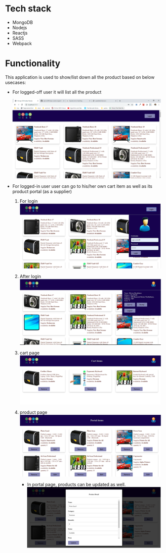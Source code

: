 # Tech stack
 * MongoDB 
 * Nodejs 
 * Reactjs
 * SASS
 * Webpack

# Functionality 
This application is used to show/list down all the product based on below usecases:
* For logged-off user
   it will list all the product 

   ![logged-off user](https://github.com/rghvndr99/repo-code-snippet/blob/master/MERN/loggedOfFUser.PNG)

* For logged-in user
  user can go to his/her own cart item as well as its product portal (as a supplier)
  1. For login
    ![login](https://github.com/rghvndr99/repo-code-snippet/blob/master/MERN/loginDrawer.PNG)

  2. After login
     ![after login](https://github.com/rghvndr99/repo-code-snippet/blob/master/MERN/afterLogin.PNG)

  3. cart page
      ![cart](https://github.com/rghvndr99/repo-code-snippet/blob/master/MERN/cartItems.PNG)

  4. product page
     ![](https://github.com/rghvndr99/repo-code-snippet/blob/master/MERN/PortalItems.PNG)
    
     * In portal page, products can be updated as well.
     ![update product](https://github.com/rghvndr99/repo-code-snippet/blob/master/MERN/UpdateItems.PNG)





